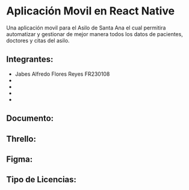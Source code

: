 
# Aplicación Movil en React Native

Una aplicación movil para el Asilo de Santa Ana el cual permitira automatizar y gestionar de mejor manera todos los datos de pacientes, doctores y citas del asilo.

## Integrantes:
- Jabes Alfredo Flores Reyes FR230108
- 
- 
- 
- 

## Documento:

## Thrello:

## Figma:

## Tipo de Licencias:
